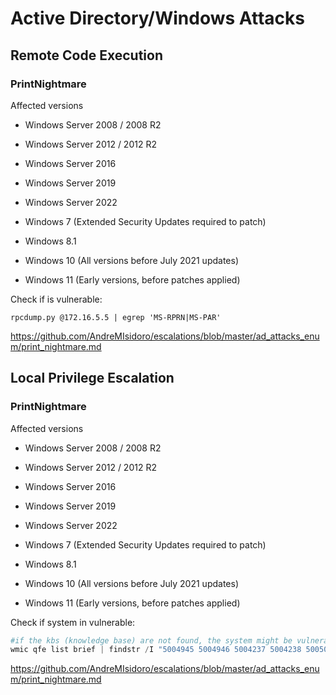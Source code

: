 # Active Directory/Windows Attacks

## Remote Code Execution

### PrintNightmare

Affected versions

- Windows Server 2008 / 2008 R2
- Windows Server 2012 / 2012 R2
- Windows Server 2016
- Windows Server 2019
- Windows Server 2022

- Windows 7 (Extended Security Updates required to patch)
- Windows 8.1
- Windows 10 (All versions before July 2021 updates)
- Windows 11 (Early versions, before patches applied)

Check if is vulnerable:

```shell
rpcdump.py @172.16.5.5 | egrep 'MS-RPRN|MS-PAR'
```

https://github.com/AndreMIsidoro/escalations/blob/master/ad_attacks_enum/print_nightmare.md

## Local Privilege Escalation

### PrintNightmare

Affected versions

- Windows Server 2008 / 2008 R2
- Windows Server 2012 / 2012 R2
- Windows Server 2016
- Windows Server 2019
- Windows Server 2022

- Windows 7 (Extended Security Updates required to patch)
- Windows 8.1
- Windows 10 (All versions before July 2021 updates)
- Windows 11 (Early versions, before patches applied)

Check if system in vulnerable:

```powershell
#if the kbs (knowledge base) are not found, the system might be vulnerable
wmic qfe list brief | findstr /I "5004945 5004946 5004237 5004238 5005033 5005031 5005030 5005088"
```
https://github.com/AndreMIsidoro/escalations/blob/master/ad_attacks_enum/print_nightmare.md

